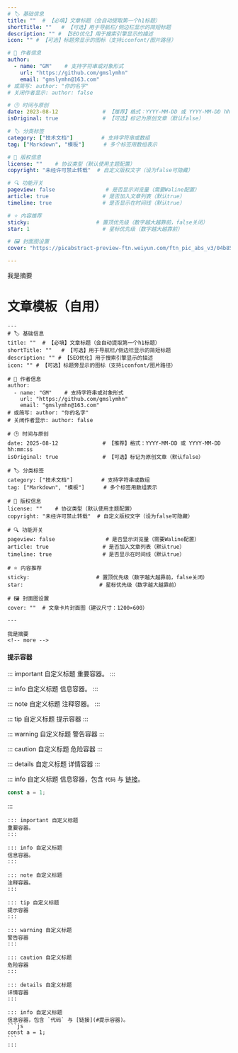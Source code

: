 ```yaml
---
# 🏷️ 基础信息
title: ""  # 【必填】文章标题（会自动提取第一个h1标题）
shortTitle: ""   # 【可选】用于导航栏/侧边栏显示的简短标题
description: "" # 【SEO优化】用于搜索引擎显示的描述
icon: "" # 【可选】标题旁显示的图标（支持iconfont/图片路径）

# 👤 作者信息
author: 
  - name: "GM"    # 支持字符串或对象形式
    url: "https://github.com/gmslymhn" 
    email: "gmslymhn@163.com"
# 或简写: author: "你的名字" 
# 关闭作者显示: author: false

# 🕒 时间与原创
date: 2023-08-12              # 【推荐】格式：YYYY-MM-DD 或 YYYY-MM-DD hh:mm:ss
isOriginal: true              # 【可选】标记为原创文章（默认false）

# 🏷️ 分类标签
category: ["技术文档"]         # 支持字符串或数组
tag: ["Markdown", "模板"]      # 多个标签用数组表示

# 📜 版权信息
license: ""    # 协议类型（默认使用主题配置）
copyright: "未经许可禁止转载"  # 自定义版权文字（设为false可隐藏）

# 🔍 功能开关
pageview: false                # 是否显示浏览量（需要Waline配置）
article: true                 # 是否加入文章列表（默认true）
timeline: true                # 是否显示在时间线（默认true）

# ⭐ 内容推荐
sticky:                     # 置顶优先级（数字越大越靠前，false关闭）
star: 1                       # 星标优先级（数字越大越靠前）

# 🖼️ 封面图设置
cover: "https://picabstract-preview-ftn.weiyun.com/ftn_pic_abs_v3/04b85312f3643fea1fb3f414e5418b144210e3d33142dbb7ffd2b1bac1f4e7b80016a153b24598741c3ab381725a4efb?pictype=scale&from=30013&version=3.3.3.3&fname=2024-09-11Jdamk.png&size=1000"  # 文章卡片封面图（建议尺寸：1200×600）

---
```

我是摘要
<!-- more -->
# 文章模板（自用）


```
---
# 🏷️ 基础信息
title: ""  # 【必填】文章标题（会自动提取第一个h1标题）
shortTitle: ""   # 【可选】用于导航栏/侧边栏显示的简短标题
description: "" # 【SEO优化】用于搜索引擎显示的描述
icon: "" # 【可选】标题旁显示的图标（支持iconfont/图片路径）

# 👤 作者信息
author: 
  - name: "GM"    # 支持字符串或对象形式
    url: "https://github.com/gmslymhn" 
    email: "gmslymhn@163.com"
# 或简写: author: "你的名字" 
# 关闭作者显示: author: false

# 🕒 时间与原创
date: 2025-08-12              # 【推荐】格式：YYYY-MM-DD 或 YYYY-MM-DD hh:mm:ss
isOriginal: true              # 【可选】标记为原创文章（默认false）

# 🏷️ 分类标签
category: ["技术文档"]         # 支持字符串或数组
tag: ["Markdown", "模板"]      # 多个标签用数组表示

# 📜 版权信息
license: ""    # 协议类型（默认使用主题配置）
copyright: "未经许可禁止转载"  # 自定义版权文字（设为false可隐藏）

# 🔍 功能开关
pageview: false                # 是否显示浏览量（需要Waline配置）
article: true                 # 是否加入文章列表（默认true）
timeline: true                # 是否显示在时间线（默认true）

# ⭐ 内容推荐
sticky:                     # 置顶优先级（数字越大越靠前，false关闭）
star:                        # 星标优先级（数字越大越靠前）

# 🖼️ 封面图设置
cover: ""  # 文章卡片封面图（建议尺寸：1200×600）

---

我是摘要
<!-- more -->
```

#### 提示容器

::: important 自定义标题
重要容器。
:::

::: info 自定义标题
信息容器。
:::

::: note 自定义标题
注释容器。
:::

::: tip 自定义标题
提示容器
:::

::: warning 自定义标题
警告容器
:::

::: caution 自定义标题
危险容器
:::

::: details 自定义标题
详情容器
:::

::: info 自定义标题
信息容器，包含 `代码` 与 [链接](#提示容器)。
```js
const a = 1;
```
:::



````
::: important 自定义标题
重要容器。
:::

::: info 自定义标题
信息容器。
:::

::: note 自定义标题
注释容器。
:::

::: tip 自定义标题
提示容器
:::

::: warning 自定义标题
警告容器
:::

::: caution 自定义标题
危险容器
:::

::: details 自定义标题
详情容器
:::

::: info 自定义标题
信息容器，包含 `代码` 与 [链接](#提示容器)。
```js
const a = 1;
```
:::
````
